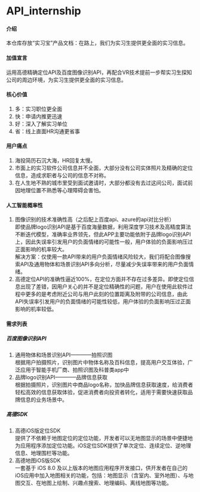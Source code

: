 # API_internship

#### 介绍
本仓库存放“实习宝”产品文档：在路上，我们为实习生提供更全面的实习信息。

#### 加值宣言
运用高德精确定位API及百度图像识别API，再配合VR技术提前一步帮实习生探知公司的周边环境，为实习生提供更全面的实习信息。


#### 核心价值

1.  多：实习职位更全面
2.  快：申请内推更迅速
3.  好：深入了解实习单位
4.  省：线上直面HR沟通更省事

#### 用户痛点

1.  海投简历石沉大海，HR回复太慢。
2.  市面上的实习软件公司信息并不全面，大部分没有公司实体照片及精确的定位信息，造成求职者与公司的信息不对称。
3.  在人生地不熟的城市里受到面试邀请时，大部分都没有去过这间公司，面试前因地理位置不熟悉等心理障碍会害怕。

#### 人工智能概率性
1.  图像识别的技术准确性高（之后配上百度api、azure的api对比分析）  
即使品牌logo识别API是基于百度海量数据，利用深度学习技术及高精度算法不断迭代模型，准确率业界领先，但此APP主要功能依附于品牌logo识别API上，因此失误率引发用户的负面情绪的可能性一般，用户体验的负面影响压过正面影响的机率较大。  
解决方案：仅使用一款API带来的用户负面情绪风险较大，我们将配合图像搜索API及通用物体和场景识别API多向分析，尽量减少失误率带来的用户负面情绪。  
2.  高德定位API的准确性逼近100%，在定位方面并不存在过多差异。即使定位信息出现了差错，因用户关心的并不是定位精确性的问题，用户在使用此软件过程中更多的是考虑附近公司与用户此刻的位置距离及附带的公司信息，由此API失误率引发用户的负面情绪的可能性较低，用户体验的负面影响压过正面影响的机率较低。

#### 需求列表
##### 百度图像识别API
1.  通用物体和场景识别API————拍照识图  
根据用户拍摄照片，识别图片中物体名称及百科信息，提高用户交互体验，广泛应用于智能手机厂商、拍照识图及科普类app中
2.  品牌logo识别API————品牌信息获取  
根据拍摄照片，识别图片中商品logo名称，加快品牌信息获取速度，给消费者轻松高效的信息获取体验，促进消费者向投资者转化，适用于需要快速获取品牌信息的业务场景中。

##### 高德SDK
1.  高德iOS版定位SDK  
提供了不依赖于地图定位的定位功能，开发者可以无地图显示的场景中便捷地为应用程序添加定位功能。iOS定位SDK提供了单次定位、连续定位、逆地理信息、地理围栏等功能。
2.  高德地图iOS版SDK  
一套基于 iOS 8.0 及以上版本的地图应用程序开发接口，供开发者在自己的iOS应用中加入地图相关的功能，包括：地图显示（含室内、室外地图）、与地图交互、在地图上绘制、兴趣点搜索、地理编码、离线地图等功能。


